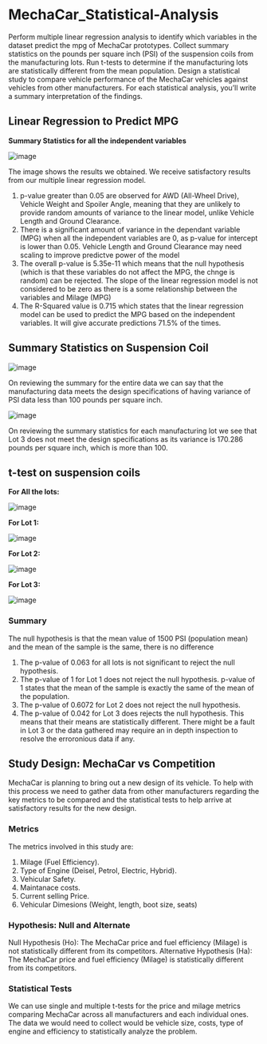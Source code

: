 # MechaCar_Statistical-Analysis

Perform multiple linear regression analysis to identify which variables in the dataset predict the mpg of MechaCar prototypes.
Collect summary statistics on the pounds per square inch (PSI) of the suspension coils from the manufacturing lots.
Run t-tests to determine if the manufacturing lots are statistically different from the mean population.
Design a statistical study to compare vehicle performance of the MechaCar vehicles against vehicles from other manufacturers. For each statistical analysis, you’ll write a summary interpretation of the findings.

## Linear Regression to Predict MPG

**Summary Statistics for all the independent variables**

![image](https://user-images.githubusercontent.com/100053788/174461809-5bb80d9c-860a-4712-9327-21b67c45c617.png)

The image shows the results we obtained. 
We receive satisfactory results from our multiple linear regression model.

1. p-value greater than 0.05 are observed for AWD (All-Wheel Drive), Vehicle Weight and Spoiler Angle, meaning that they are unlikely to provide random amounts of variance to the linear model, unlike Vehicle Length and Ground Clearance.
2. There is a significant amount of variance in the dependant variable (MPG) when all the independent variables are 0, as p-value for intercept is lower than 0.05. Vehicle Length and Ground Clearance may need scaling to improve predictve power of the model
3. The overall p-value is 5.35e-11 which means that the null hypothesis (which is that these variables do not affect the MPG, the chnge is random) can be rejected. The slope of the linear regression model is not considered to be zero as there is a some relationship between the variables and Milage (MPG)
4. The R-Squared value is 0.715 which states that the linear regression model can be used to predict the MPG based on the independent variables. It will give accurate predictions 71.5% of the times.

## Summary Statistics on Suspension Coil

![image](https://user-images.githubusercontent.com/100053788/174464659-053645b3-95f9-4613-9e31-ae5ef59d6d6a.png)


On reviewing the summary for the entire data we can say that the manufacturing data meets the design specifications of having variance of PSI data less than 100 pounds per square inch.


![image](https://user-images.githubusercontent.com/100053788/174464916-7879037a-dbf8-4278-9e7f-65b408c06420.png)


On reviewing the summary statistics for each manufacturing lot we see that Lot 3 does not meet the design specifications as its variance is 170.286 pounds per square inch, which is more than 100.

## t-test on suspension coils

**For All the lots:**

![image](https://user-images.githubusercontent.com/100053788/174511852-6db9a4e6-53b7-417e-862f-2e3a0efa37d3.png)

**For Lot 1:**

![image](https://user-images.githubusercontent.com/100053788/174511919-0c29c73b-70a2-4353-841f-80a1e213faca.png)

**For Lot 2:**

![image](https://user-images.githubusercontent.com/100053788/174511949-fb8c8a81-d230-4bf6-9b88-53abb3666432.png)

**For Lot 3:**

![image](https://user-images.githubusercontent.com/100053788/174512010-7071dd9f-38db-470f-aa4d-21a632f8726c.png)


### Summary

The null hypothesis is that the mean value of 1500 PSI (population mean) and the mean of the sample is the same, there is no difference

1. The p-value of 0.063 for all lots is not significant to reject the null hypothesis.
2. The p-value of 1 for Lot 1 does not reject the null hypothesis. p-value of 1 states that the mean of the sample is exactly the same of the mean of the population.
3. The p-value of 0.6072 for Lot 2 does not reject the null hypothesis.
4. The p-value of 0.042 for Lot 3 does rejects the null hypothesis. This means that their means are statistically different. There might be a fault in Lot 3 or the data gathered may require an in depth inspection to resolve the erroronious data if any.

## Study Design: MechaCar vs Competition

MechaCar is planning to bring out a new design of its vehicle. To help with this process we need to gather data from other manufacturers regarding the key metrics to be compared and the statistical tests to help arrive at satisfactory results for the new design.

### Metrics

The metrics involved in this study are:

1. Milage (Fuel Efficiency).
2. Type of Engine (Deisel, Petrol, Electric, Hybrid).
3. Vehicular Safety.
4. Maintanace costs.
5. Current selling Price.
6. Vehicular Dimesions (Weight, length, boot size, seats)

### Hypothesis: Null and Alternate

Null Hypothesis (Ho): The MechaCar price and fuel efficiency (Milage) is not statistically different from its competitors.
Alternative Hypothesis (Ha): The MechaCar price and fuel efficiency (Milage) is statistically different from its competitors.

### Statistical Tests

We can use single and multiple t-tests for the price and milage metrics comparing MechaCar across all manufacturers and each individual ones.
The data we would need to collect would be vehicle size, costs, type of engine and efficiency to statistically analyze the problem.
